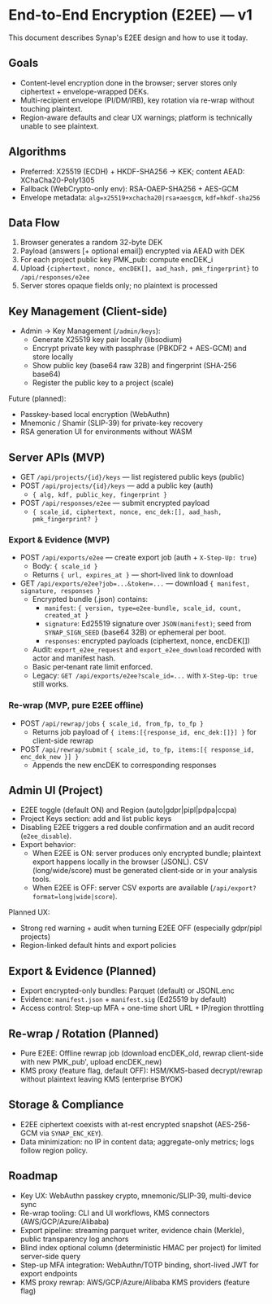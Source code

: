 # End-to-End Encryption (E2EE) — v1

This document describes Synap's E2EE design and how to use it today.

## Goals

- Content-level encryption done in the browser; server stores only ciphertext + envelope-wrapped DEKs.
- Multi-recipient envelope (PI/DM/IRB), key rotation via re-wrap without touching plaintext.
- Region-aware defaults and clear UX warnings; platform is technically unable to see plaintext.

## Algorithms

- Preferred: X25519 (ECDH) + HKDF-SHA256 → KEK; content AEAD: XChaCha20-Poly1305
- Fallback (WebCrypto-only env): RSA-OAEP-SHA256 + AES-GCM
- Envelope metadata: `alg=x25519+xchacha20|rsa+aesgcm`, `kdf=hkdf-sha256`

## Data Flow

1) Browser generates a random 32-byte DEK
2) Payload (answers [+ optional email]) encrypted via AEAD with DEK
3) For each project public key PMK_pub: compute encDEK_i
4) Upload `{ciphertext, nonce, encDEK[], aad_hash, pmk_fingerprint}` to `/api/responses/e2ee`
5) Server stores opaque fields only; no plaintext is processed

## Key Management (Client-side)

- Admin → Key Management (`/admin/keys`):
  - Generate X25519 key pair locally (libsodium)
  - Encrypt private key with passphrase (PBKDF2 + AES-GCM) and store locally
  - Show public key (base64 raw 32B) and fingerprint (SHA-256 base64)
  - Register the public key to a project (scale)

Future (planned):
- Passkey-based local encryption (WebAuthn)
- Mnemonic / Shamir (SLIP-39) for private-key recovery
- RSA generation UI for environments without WASM

## Server APIs (MVP)

- GET `/api/projects/{id}/keys` — list registered public keys (public)
- POST `/api/projects/{id}/keys` — add a public key (auth)
  - `{ alg, kdf, public_key, fingerprint }`
- POST `/api/responses/e2ee` — submit encrypted payload
  - `{ scale_id, ciphertext, nonce, enc_dek:[], aad_hash, pmk_fingerprint? }`

### Export & Evidence (MVP)

- POST `/api/exports/e2ee` — create export job (auth + `X-Step-Up: true`)
  - Body: `{ scale_id }`
  - Returns `{ url, expires_at }` — short‑lived link to download
- GET `/api/exports/e2ee?job=...&token=...` — download `{ manifest, signature, responses }`
  - Encrypted bundle (.json) contains:
    - `manifest`: `{ version, type=e2ee-bundle, scale_id, count, created_at }`
    - `signature`: Ed25519 signature over `JSON(manifest)`; seed from `SYNAP_SIGN_SEED` (base64 32B) or ephemeral per boot.
    - `responses`: encrypted payloads (ciphertext, nonce, encDEK[])
  - Audit: `export_e2ee_request` and `export_e2ee_download` recorded with actor and manifest hash.
  - Basic per‑tenant rate limit enforced.
  - Legacy: `GET /api/exports/e2ee?scale_id=...` with `X-Step-Up: true` still works.

### Re-wrap (MVP, pure E2EE offline)

- POST `/api/rewrap/jobs` `{ scale_id, from_fp, to_fp }`
  - Returns job payload of `{ items:[{response_id, enc_dek:[]}] }` for client-side rewrap
- POST `/api/rewrap/submit` `{ scale_id, to_fp, items:[{ response_id, enc_dek_new }] }`
  - Appends the new encDEK to corresponding responses

## Admin UI (Project)

- E2EE toggle (default ON) and Region (auto|gdpr|pipl|pdpa|ccpa)
- Project Keys section: add and list public keys
- Disabling E2EE triggers a red double confirmation and an audit record (`e2ee_disable`).
- Export behavior:
  - When E2EE is ON: server produces only encrypted bundle; plaintext export happens locally in the browser (JSONL). CSV (long/wide/score) must be generated client‑side or in your analysis tools.
  - When E2EE is OFF: server CSV exports are available (`/api/export?format=long|wide|score`).

Planned UX:
- Strong red warning + audit when turning E2EE OFF (especially gdpr/pipl projects)
- Region-linked default hints and export policies

## Export & Evidence (Planned)

- Export encrypted-only bundles: Parquet (default) or JSONL.enc
- Evidence: `manifest.json` + `manifest.sig` (Ed25519 by default)
- Access control: Step-up MFA + one-time short URL + IP/region throttling

## Re-wrap / Rotation (Planned)

- Pure E2EE: Offline rewrap job (download encDEK_old, rewrap client-side with new PMK_pub', upload encDEK_new)
- KMS proxy (feature flag, default OFF): HSM/KMS-based decrypt/rewrap without plaintext leaving KMS (enterprise BYOK)

## Storage & Compliance

- E2EE ciphertext coexists with at-rest encrypted snapshot (AES-256-GCM via `SYNAP_ENC_KEY`).
- Data minimization: no IP in content data; aggregate-only metrics; logs follow region policy.

## Roadmap

- Key UX: WebAuthn passkey crypto, mnemonic/SLIP-39, multi-device sync
- Re-wrap tooling: CLI and UI workflows, KMS connectors (AWS/GCP/Azure/Alibaba)
- Export pipeline: streaming parquet writer, evidence chain (Merkle), public transparency log anchors
- Blind index optional column (deterministic HMAC per project) for limited server-side query
- Step-up MFA integration: WebAuthn/TOTP binding, short-lived JWT for export endpoints
- KMS proxy rewrap: AWS/GCP/Azure/Alibaba KMS providers (feature flag)
